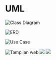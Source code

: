 # UML

![Class Diagram](./assets/ClassDiagram.drawio.png)

![ERD](./assets/ERD.png)

![Use Case](./assets/UseCase.png)

![Tampilan web](./assets/web3.jpeg)
![](./assets/web2.jpeg)
![](./assets/web1.jpeg)

